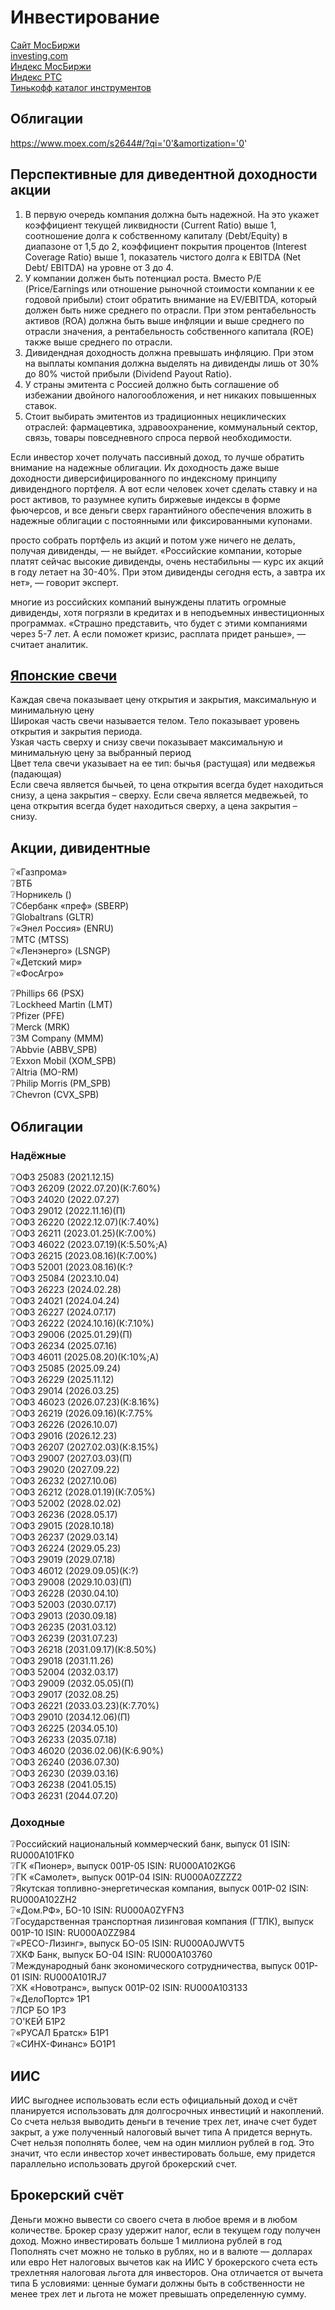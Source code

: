 # Инвестирование
[Сайт МосБиржи](https://www.moex.com/)  
[investing.com](https://ru.investing.com)  
[Индекс МосБиржи](https://www.moex.com/ru/index/IMOEX)  
[Индекс РТС](https://www.moex.com/ru/index/RTSI/)  
[Тинькофф каталог инструментов](https://www.tinkoff.ru/invest/recommendations/)  

## Облигации
https://www.moex.com/s2644#/?qi='0'&amortization='0'  

## Перспективные для диведентной доходности акции

1. В первую очередь компания должна быть надежной. На это укажет коэффициент текущей ликвидности (Current Ratio) выше 1, соотношение долга к собственному капиталу (Debt/Equity) в диапазоне от 1,5 до 2, коэффициент покрытия процентов (Interest Coverage Ratio) выше 1, показатель чистого долга к EBITDA (Net Debt/ EBITDA) на уровне от 3 до 4.
2. У компании должен быть потенциал роста. Вместо Р/Е (Price/Earnings или отношение рыночной стоимости компании к ее годовой прибыли) стоит обратить внимание на EV/EBITDA, который должен быть ниже среднего по отрасли. При этом рентабельность активов (ROA) должна быть выше инфляции и выше среднего по отрасли значения, а рентабельность собственного капитала (ROE) также выше среднего по отрасли.
3. Дивидендная доходность должна превышать инфляцию. При этом на выплаты компания должна выделять на дивиденды лишь от 30% до 80% чистой прибыли (Dividend Payout Ratio).
4. У страны эмитента с Россией должно быть соглашение об избежании двойного налогообложения, и нет никаких повышенных ставок.
5. Стоит выбирать эмитентов из традиционных нециклических отраслей: фармацевтика, здравоохранение, коммунальный сектор, связь, товары повседневного спроса первой необходимости.

Если инвестор хочет получать пассивный доход, то лучше обратить внимание на надежные облигации. Их доходность даже выше доходности диверсифицированного по индексному принципу дивидендного портфеля.
А вот если человек хочет сделать ставку и на рост активов, то разумнее купить биржевые индексы в форме фьючерсов, и все деньги сверх гарантийного обеспечения вложить в надежные облигации с постоянными или фиксированными купонами.

просто собрать портфель из акций и потом уже ничего не делать, получая дивиденды, — не выйдет. «Российские компании, которые платят сейчас высокие дивиденды, очень нестабильны — курс их акций в году летает на 30-40%. При этом дивиденды сегодня есть, а завтра их нет», — говорит эксперт.

 многие из российских компаний вынуждены платить огромные дивиденды, хотя погрязли в кредитах и в неподъемных инвестиционных программах. «Страшно представить, что будет с этими компаниями через 5-7 лет. А если поможет кризис, расплата придет раньше», — считает аналитик.

## [Японские свечи](https://ru.wikipedia.org/wiki/%D0%AF%D0%BF%D0%BE%D0%BD%D1%81%D0%BA%D0%B8%D0%B5_%D1%81%D0%B2%D0%B5%D1%87%D0%B8)
Каждая свеча показывает цену открытия и закрытия, максимальную и минимальную цену  
Широкая часть свечи называется телом. Тело показывает уровень открытия и закрытия периода.  
Узкая часть сверху и снизу свечи показывает максимальную и минимальную цену за выбранный период  
Цвет тела свечи указывает на ее тип: бычья (растущая) или медвежья (падающая)  
Если свеча является бычьей, то цена открытия всегда будет находиться снизу, а цена закрытия – сверху. Если свеча является медвежьей, то цена открытия всегда будет находиться сверху, а цена закрытия – снизу.  


## Акции, дивидентные
 :grey_question:«Газпрома»  
:grey_question:ВТБ  
:grey_question:Норникель ()  
:grey_question:Сбербанк «преф» (SBERP)  
:grey_question:Globaltrans (GLTR)  
:grey_question:«Энел Россия» (ENRU)  
:grey_question:МТС (MTSS)  
:grey_question:«Ленэнерго» (LSNGP)  
:grey_question:«Детский мир»  
:grey_question:«ФосАгро»  


:grey_question:Phillips 66 (PSX)  
:grey_question:Lockheed Martin (LMT)  
:grey_question:Pfizer (PFE)  
:grey_question:Merck (MRK)  
:grey_question:3M Company (MMM)  
:grey_question:Abbvie (ABBV_SPB)  
:grey_question:Exxon Mobil (XOM_SPB)  
:grey_question:Altria (MO-RM)  
:grey_question:Philip Morris (PM_SPB)  
:grey_question:Chevron (CVX_SPB)  

## Облигации
### Надёжные
:grey_question:ОФЗ 25083 (2021.12.15)  
:grey_question:ОФЗ 26209 (2022.07.20)(К:7.60%)  
:grey_question:ОФЗ 24020 (2022.07.27)  
:grey_question:ОФЗ 29012 (2022.11.16)(П)  
:grey_question:ОФЗ 26220 (2022.12.07)(К:7.40%)  
:grey_question:ОФЗ 26211 (2023.01.25)(К:7.00%)  
:grey_question:ОФЗ 46022 (2023.07.19)(К:5.50%;А)  
:grey_question:ОФЗ 26215 (2023.08.16)(К:7.00%)  
:grey_question:ОФЗ 52001 (2023.08.16)(К:?  
:grey_question:ОФЗ 25084 (2023.10.04)  
:grey_question:ОФЗ 26223 (2024.02.28)  
:grey_question:ОФЗ 24021 (2024.04.24)  
:grey_question:ОФЗ 26227 (2024.07.17)  
:grey_question:ОФЗ 26222 (2024.10.16)(К:7.10%)  
:grey_question:ОФЗ 29006 (2025.01.29)(П)  
:grey_question:ОФЗ 26234 (2025.07.16)  
:grey_question:ОФЗ 46011 (2025.08.20)(К:10%;А)  
:grey_question:ОФЗ 25085 (2025.09.24)  
:grey_question:ОФЗ 26229 (2025.11.12)  
:grey_question:ОФЗ 29014 (2026.03.25)  
:grey_question:ОФЗ 46023 (2026.07.23)(К:8.16%)  
:grey_question:ОФЗ 26219 (2026.09.16)(К:7.75%  
:grey_question:ОФЗ 26226 (2026.10.07)  
:grey_question:ОФЗ 29016 (2026.12.23)  
:grey_question:ОФЗ 26207 (2027.02.03)(К:8.15%)  
:grey_question:ОФЗ 29007 (2027.03.03)(П)  
:grey_question:ОФЗ 29020 (2027.09.22)  
:grey_question:ОФЗ 26232 (2027.10.06)  
:grey_question:ОФЗ 26212 (2028.01.19)(К:7.05%)  
:grey_question:ОФЗ 52002 (2028.02.02)  
:grey_question:ОФЗ 26236 (2028.05.17)  
:grey_question:ОФЗ 29015 (2028.10.18)  
:grey_question:ОФЗ 26237 (2029.03.14)  
:grey_question:ОФЗ 26224 (2029.05.23)  
:grey_question:ОФЗ 29019 (2029.07.18)  
:grey_question:ОФЗ 46012 (2029.09.05)(К:?)  
:grey_question:ОФЗ 29008 (2029.10.03)(П)  
:grey_question:ОФЗ 26228 (2030.04.10)  
:grey_question:ОФЗ 52003 (2030.07.17)  
:grey_question:ОФЗ 29013 (2030.09.18)  
:grey_question:ОФЗ 26235 (2031.03.12)  
:grey_question:ОФЗ 26239 (2031.07.23)  
:grey_question:ОФЗ 26218 (2031.09.17)(К:8.50%)  
:grey_question:ОФЗ 29018 (2031.11.26)  
:grey_question:ОФЗ 52004 (2032.03.17)  
:grey_question:ОФЗ 29009 (2032.05.05)(П)  
:grey_question:ОФЗ 29017 (2032.08.25)  
:grey_question:ОФЗ 26221 (2033.03.23)(К:7.70%)  
:grey_question:ОФЗ 29010 (2034.12.06)(П)  
:grey_question:ОФЗ 26225 (2034.05.10)  
:grey_question:ОФЗ 26233 (2035.07.18)  
:grey_question:ОФЗ 46020 (2036.02.06)(К:6.90%)  
:grey_question:ОФЗ 26240 (2036.07.30)  
:grey_question:ОФЗ 26230 (2039.03.16)  
:grey_question:ОФЗ 26238 (2041.05.15)  
:grey_question:ОФЗ 26231 (2044.07.20)  
### Доходные
:grey_question:Российский национальный коммерческий банк, выпуск 01 ISIN: RU000A101FK0  
:grey_question:ГК «Пионер», выпуск 001P-05 ISIN: RU000A102KG6  
:grey_question:ГК «Самолет», выпуск 001P-04 ISIN: RU000A0ZZZZ2  
:grey_question:Якутская топливно-энергетическая компания, выпуск 001P-02 ISIN: RU000A102ZH2  
:grey_question:«Дом.РФ», БО-10 ISIN: RU000A0ZYFN3  
:grey_question:Государственная транспортная лизинговая компания (ГТЛК), выпуск 001P-10 ISIN: RU000A0ZZ984  
:grey_question:«РЕСО-Лизинг», выпуск БО-05 ISIN: RU000A0JWVT5  
:grey_question:ХКФ Банк, выпуск БО-04 ISIN: RU000A103760  
:grey_question:Международный банк экономического сотрудничества, выпуск 001P-01 ISIN: RU000A101RJ7  
:grey_question:ХК «Новотранс», выпуск 001P-02 ISIN: RU000A103133  
:grey_question:«ДелоПортс» 1P1  
:grey_question:ЛСР БО 1Р3  
:grey_question:О'КЕЙ Б1Р2  
:grey_question:«РУСАЛ Братск» Б1P1  
:grey_question:«СИНХ-Финанс» БО1P1  

## ИИС 
ИИС выгоднее использовать если есть официальный доход и счёт планируется использовать для долгосрочных инвестиций и накоплений.
Со счета нельзя выводить деньги в течение трех лет, иначе счет будет закрыт, а уже полученный налоговый вычет типа А придется вернуть. 
Счет нельзя пополнять более, чем на один миллион рублей в год. Это значит, что если инвестор хочет инвестировать больше, ему придется параллельно использовать другой брокерский счет.

## Брокерский счёт
Деньги можно вывести со своего счета в любое время и в любом количестве. Брокер сразу удержит налог, если в текущем году получен доход. 
Можно инвестировать больше 1 миллиона рублей в год
Пополнять счет можно не только в рублях, но и в валюте — долларах или евро
Нет налоговых вычетов как на ИИС
У брокерского счета есть трехлетняя налоговая льгота для инвесторов. Она отличается от вычета типа Б условиями: ценные бумаги должны быть в собственности не менее трех лет и льгота не может превышать определенную сумму. 
